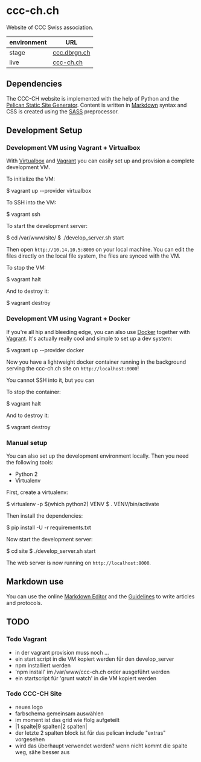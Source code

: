 # ccc-ch.ch

Website of CCC Swiss association.

|environment | URL|
|---|---|
|stage|[ccc.dbrgn.ch](http://ccc.dbrgn.ch/)|
|live|[ccc-ch.ch](http://ccc-ch.ch/)|


## Dependencies

The CCC-CH website is implemented with the help of Python and the [Pelican
Static Site Generator][pelican]. Content is written in [Markdown][markdown]
syntax and CSS is created using the [SASS][sass] preprocessor.


## Development Setup

### Development VM using Vagrant + Virtualbox

With [Virtualbox][virtualbox] and [Vagrant][vagrant] you can easily set up and
provision a complete development VM.

To initialize the VM:

  $ vagrant up --provider virtualbox

To SSH into the VM:

  $ vagrant ssh

To start the development server:

  $ cd /var/www/site/
  $ ./develop_server.sh start

Then open `http://10.14.10.5:8000` on your local machine. You can edit the files
directly on the local file system, the files are synced with the VM.

To stop the VM:

  $ vagrant halt

And to destroy it:

  $ vagrant destroy

### Development VM using Vagrant + Docker

If you're all hip and bleeding edge, you can also use [Docker][docker] together
with [Vagrant][vagrant]. It's actually really cool and simple to set up a dev
system:

  $ vagrant up --provider docker

Now you have a lightweight docker container running in the background serving
the ccc-ch.ch site on `http://localhost:8000`!

You cannot SSH into it, but you can 

To stop the container:

  $ vagrant halt

And to destroy it:

  $ vagrant destroy

### Manual setup

You can also set up the development environment locally. Then you need the
following tools:

* Python 2
* Virtualenv

First, create a virtualenv:

  $ virtualenv -p $(which python2) VENV
  $ . VENV/bin/activate

Then install the dependencies:

  $ pip install -U -r requirements.txt

Now start the development server:

  $ cd site
  $ ./develop_server.sh start

The web server is now running on `http://localhost:8000`.


## Markdown use

You can use the online [Markdown Editor][markdown-editor] and the
[Guidelines](#) to write articles and protocols.


## TODO

### Todo Vagrant

* in der vagrant provision muss noch  ...
 * ein start script in die VM kopiert werden für den develop_server
 * npm installiert werden
 * 'npm install' im /var/www/ccc-ch.ch order ausgeführt werden
 * ein startscript für 'grunt watch' in die VM kopiert werden

### Todo CCC-CH Site

* neues logo
* farbschema gemeinsam auswählen
* im moment ist das grid wie flolg aufgeteilt 
 * |1 spalte|9 spalten|2 spalten|
 * der letzte 2 spalten block ist für das pelican include "extras" vorgesehen
 * wird das überhaupt verwendet werden? wenn nicht kommt die spalte weg, sähe besser aus


[pelican]: http://blog.getpelican.com/
[virtualbox]: https://www.virtualbox.org/
[vagrant]: http://www.vagrantup.com/
[docker]: https://www.docker.com/
[sass]: http://sass-lang.com/
[markdown]: https://daringfireball.net/projects/markdown/syntax
[markdown-editor]: http://jbt.github.io/markdown-editor/
